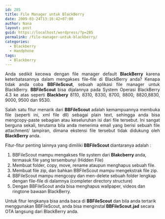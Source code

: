 ```yaml
---
id: 285
title: File Manager untuk BlackBerry
date: 2009-03-24T13:16:42+07:00
author: Nana
layout: post
guid: https://localhost/wordpress/?p=285
permalink: /file-manager-untuk-blackberry/
categories:
  - Blackberry
  - Handphone
tags:
  - Blackberry
---
```

<div>
  <p style="text-align: justify;">
    Anda sedikit kecewa dengan file manager default <strong>BlackBerry </strong>karena keterbatasannya dalam mengakses file-file di BlackBerry anda? Kenapa tidak anda coba <strong>BBFileScout</strong>, sebuah aplikasi file manager untuk BlackBerry. <strong>BBFileScout </strong>bisa dijalannya pada System Operasi BlackBerry 4.3 ke atas seperti <strong>Blackbery </strong>8110, 8310, 8330, 8700, 8800, 8820,8830, 9000, 9500 dan 9530.
  </p>
  
  <p style="text-align: justify;">
    Salah satu fitur menarik dari <strong>BBFileScout </strong>adalah kemampuannya membuka file (seperti ini, xml file dll) sebagai plain text, sehingga anda bisa mengcopy-paste sebagian atau keseluruhan isi dari file tersebut. Ini sangat berguna sekali, terutama bila anda menerima email yang berisi sebuah file attachment/ lampiran, dimana ekstensi file tersebut tidak didukung oleh <strong>BlackBerry </strong>anda.
  </p>
  
  <p>
    Fitur-fitur penting lainnya yang dimiliki <strong>BBFileScout </strong>diantaranya adalah :
  </p>
  
  <ol>
    <li>
      BBFileScout mampu mengakses file system dari <strong>Blakcberry </strong>anda, termasuk file yang tersembunyi (Hidden File)
    </li>
    <li>
      Membuat folder, copy, move, rename ataupun menghapus sebuah file.
    </li>
    <li>
      Membuat file zip, dan bahkan BBFileScout mampu mengekstrak file zip.
    </li>
    <li>
      BBFileScout mampu mengcopy dan men-delete sebuah folder lengkap dengan file-file di dalamnya (completer directory structure)
    </li>
    <li>
      Dengan BBFileScout anda bisa menghapus wallpaper, videos dan ringtone bawaan BlackBerry.
    </li>
  </ol>
  
  <p>
    Untuk fitur lengkanya bisa anda baca di <strong>BBFileScout</strong> dan bila anda tertarik menggunakan BBFileScout, anda bisa menginstal<strong> BBFileScout.jad</strong> secara OTA langsung dari BlackBerry anda.
  </p></p>
</div>